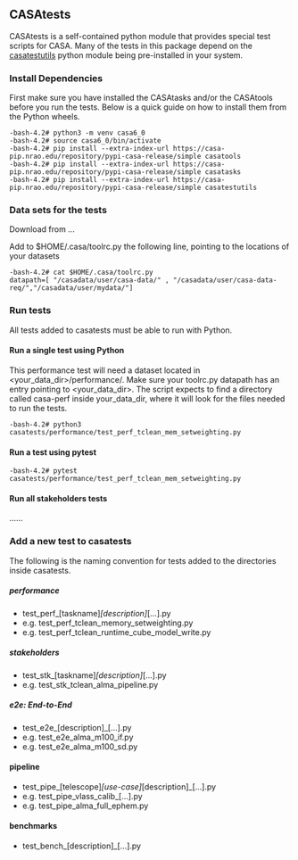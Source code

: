 ## CASAtests

CASAtests is a self-contained python module that provides special test scripts for CASA. Many of the tests in this package depend on the [casatestutils](https://open-bitbucket.nrao.edu/projects/CASA/repos/casa6/browse) python module being pre-installed in your system.

### Install Dependencies

First make sure you have installed the CASAtasks and/or the CASAtools before you run the tests. Below is a quick guide on how to install
them from the Python wheels.
```
-bash-4.2# python3 -m venv casa6_0
-bash-4.2# source casa6_0/bin/activate
-bash-4.2# pip install --extra-index-url https://casa-pip.nrao.edu/repository/pypi-casa-release/simple casatools
-bash-4.2# pip install --extra-index-url https://casa-pip.nrao.edu/repository/pypi-casa-release/simple casatasks
-bash-4.2# pip install --extra-index-url https://casa-pip.nrao.edu/repository/pypi-casa-release/simple casatestutils
```

### Data sets for the tests

Download from ...

Add to $HOME/.casa/toolrc.py the following line, pointing to the locations of your datasets
```
-bash-4.2# cat $HOME/.casa/toolrc.py
datapath=[ "/casadata/user/casa-data/" , "/casadata/user/casa-data-req/","/casadata/user/mydata/"]
```
### Run tests

All tests added to casatests must be able to run with Python.

#### Run a single test using Python

This performance test will need a dataset located in <your_data_dir>/performance/.
Make sure your toolrc.py datapath has an entry pointing to <your_data_dir>. The script expects to find
a directory called casa-perf inside your_data_dir, where it will look for the files needed
to run the tests.


```
-bash-4.2# python3 casatests/performance/test_perf_tclean_mem_setweighting.py
```

#### Run a test using pytest
```
-bash-4.2# pytest casatests/performance/test_perf_tclean_mem_setweighting.py 
```

#### Run all stakeholders tests

......

### Add a new test to casatests

The following is the naming convention for tests added to the directories inside casatests. 

##### performance
   * test_perf_[taskname]_[description]_[...].py
   * e.g. test_perf_tclean_memory_setweighting.py
   * e.g. test_perf_tclean_runtime_cube_model_write.py   

##### stakeholders
   * test_stk_[taskname]_[description]_[...].py
   * e.g. test_stk_tclean_alma_pipeline.py

##### e2e: End-to-End
   * test_e2e_[description]_[...].py
   * e.g. test_e2e_alma_m100_if.py
   * e.g. test_e2e_alma_m100_sd.py

#### pipeline
   * test_pipe_[telescope]_[use-case]_[description]_[...].py
   * e.g. test_pipe_vlass_calib_[...].py
   * e.g. test_pipe_alma_full_ephem.py

#### benchmarks
   * test_bench_[description]_[...].py
   



